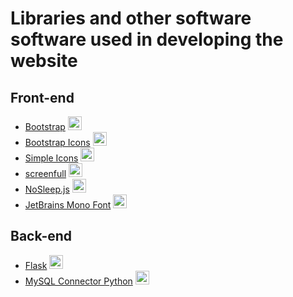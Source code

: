 # Libraries and other software software used in developing the website

## Front-end
- [Bootstrap](https://getbootstrap.com/)
    <img src="https://cdn.simpleicons.org/bootstrap" alt="Bootstrap" width="22px" height="22px">
- [Bootstrap Icons](https://icons.getbootstrap.com/) 
    <img src="https://cdn.simpleicons.org/bootstrap" alt="Bootstrap Icons" width="22px" height="22px">
- [Simple Icons](https://simpleicons.org/)
    <img src="https://cdn.simpleicons.org/simpleicons" alt="Simple Icons" width="22px" height="22px">
- [screenfull](https://github.com/sindresorhus/screenfull)
    <img src="https://cdn.simpleicons.org/javascript" alt="screenfull" width="22px" height="22px">
- [NoSleep.js](https://github.com/richtr/NoSleep.js/)
    <img src="https://cdn.simpleicons.org/javascript" alt="NoSleep.js" width="22px" height="22px">
- [JetBrains Mono Font](https://www.jetbrains.com/lp/mono/)
    <img src="https://cdn.simpleicons.org/jetbrains" alt="JetBrains Mono Font" width="22px" height="22px">

## Back-end
- [Flask](https://flask.palletsprojects.com/)
    <img src="https://cdn.simpleicons.org/flask" alt="Flask" width="22px" height="22px">
- [MySQL Connector Python](https://dev.mysql.com/doc/connector-python/en/index.html)
    <img src="https://cdn.simpleicons.org/mysql" alt="MySQL Connector Python" width="22px" height="22px">